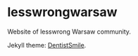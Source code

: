 # lesswrongwarsaw

Website of lesswrong Warsaw community.

Jekyll theme: [DentistSmile](https://github.com/obaez/dentistsmile).
